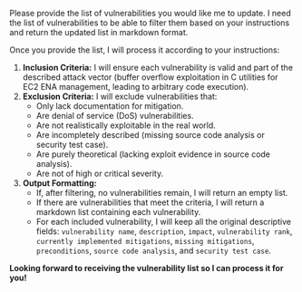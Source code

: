 Please provide the list of vulnerabilities you would like me to update. I need the list of vulnerabilities to be able to filter them based on your instructions and return the updated list in markdown format.

Once you provide the list, I will process it according to your instructions:

1.  **Inclusion Criteria:** I will ensure each vulnerability is valid and part of the described attack vector (buffer overflow exploitation in C utilities for EC2 ENA management, leading to arbitrary code execution).
2.  **Exclusion Criteria:** I will exclude vulnerabilities that:
    *   Only lack documentation for mitigation.
    *   Are denial of service (DoS) vulnerabilities.
    *   Are not realistically exploitable in the real world.
    *   Are incompletely described (missing source code analysis or security test case).
    *   Are purely theoretical (lacking exploit evidence in source code analysis).
    *   Are not of high or critical severity.
3.  **Output Formatting:**
    *   If, after filtering, no vulnerabilities remain, I will return an empty list.
    *   If there are vulnerabilities that meet the criteria, I will return a markdown list containing each vulnerability.
    *   For each included vulnerability, I will keep all the original descriptive fields: `vulnerability name`, `description`, `impact`, `vulnerability rank`, `currently implemented mitigations`, `missing mitigations`, `preconditions`, `source code analysis`, and `security test case`.

**Looking forward to receiving the vulnerability list so I can process it for you!**